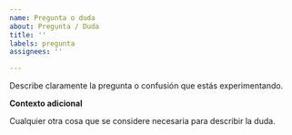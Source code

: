 ```yaml
---
name: Pregunta o duda
about: Pregunta / Duda
title: ''
labels: pregunta
assignees: ''

---
```


Describe claramente la pregunta o confusión que estás experimentando.

**Contexto adicional**

Cualquier otra cosa que se considere necesaria para describir la duda.
